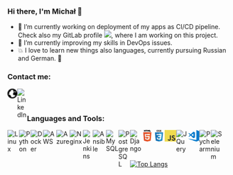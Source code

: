 ### Hi there, I'm Michał 👋

- 🔭 I’m currently working on deployment of my apps as CI/CD pipeline. Check also my GitLab profile  [<img width="18px" src="https://upload.wikimedia.org/wikipedia/commons/thumb/1/18/GitLab_Logo.svg/260px-GitLab_Logo.svg.png" />][gitlab], where I am working on this project.
- 🌱 I’m currently improving my skills in DevOps issues.
- :boom: I love to learn new things also languages, currently pursuing Russian and German. :muscle:

### Contact me:

[<img align="left" alt="michalmarszalek.site" width="22px" src="https://raw.githubusercontent.com/iconic/open-iconic/master/svg/globe.svg" />][website]
[<img align="left" alt="LinkedIn" width="22px" src="https://cdn.jsdelivr.net/npm/simple-icons@v3/icons/linkedin.svg" />][linkedin]


<br/>
<br/>

### Languages and Tools:


<img align="left" alt="Linux" width="26px" src="https://upload.wikimedia.org/wikipedia/commons/thumb/3/35/Tux.svg/1200px-Tux.svg.png" />
<img align="left" alt="Python" width="26px" src="https://upload.wikimedia.org/wikipedia/commons/thumb/c/c3/Python-logo-notext.svg/1024px-Python-logo-notext.svg.png" />

<img align="left" alt="Docker" width="28px" src="https://www.docker.com/sites/default/files/d8/styles/role_icon/public/2019-07/vertical-logo-monochromatic.png?itok=erja9lKc" />
<img align="left" alt="AWS" width="30px" src="https://upload.wikimedia.org/wikipedia/commons/thumb/9/93/Amazon_Web_Services_Logo.svg/1200px-Amazon_Web_Services_Logo.svg.png" />
<img align="left" alt="Azure" width="30px" src="https://azurementor.files.wordpress.com/2017/10/azure-logo.jpg" />

<img align="left" alt="Nginx" width="30px" src="https://encrypted-tbn0.gstatic.com/images?q=tbn%3AANd9GcQKjnATudJj6HbqPUpS9s56GhiWugp-CtbB_w&usqp=CAU" />
<img align="left" alt="Jenkins" width="22px" src="https://upload.wikimedia.org/wikipedia/commons/thumb/e/e9/Jenkins_logo.svg/742px-Jenkins_logo.svg.png" />
<img align="left" alt="Ansible" width="30px" src="https://user-images.githubusercontent.com/38637223/44164304-83a6c880-a07a-11e8-9e88-a68225815756.png" />

<img align="left" alt="MySQL" width="28px" src="https://www.freepnglogos.com/uploads/logo-mysql-png/logo-mysql-mysql-logo-png-images-are-download-crazypng-21.png" />
<img align="left" alt="PostgreSQL" width="26px" src="https://upload.wikimedia.org/wikipedia/commons/2/29/Postgresql_elephant.svg" />

<img align="left" alt="Django" width="26px" src="https://verbose-equals-true.gitlab.io/django-postgres-vue-gitlab-ecs/django.jpg" />
<img align="left" alt="HTML5" width="26px" src="https://raw.githubusercontent.com/github/explore/80688e429a7d4ef2fca1e82350fe8e3517d3494d/topics/html/html.png" />
<img align="left" alt="CSS3" width="26px" src="https://raw.githubusercontent.com/github/explore/80688e429a7d4ef2fca1e82350fe8e3517d3494d/topics/css/css.png" />
<img align="left" alt="JavaScript" width="26px" src="https://raw.githubusercontent.com/github/explore/80688e429a7d4ef2fca1e82350fe8e3517d3494d/topics/javascript/javascript.png" />
<img align="left" alt="JQuery" width="26px" src="https://openjsf.org/wp-content/uploads/sites/84/2019/10/jquery-logo-vertical_large_square.png" />
<img align="left" alt="Visual Studio Code" width="26px" src="https://raw.githubusercontent.com/github/explore/80688e429a7d4ef2fca1e82350fe8e3517d3494d/topics/visual-studio-code/visual-studio-code.png" />
<img align="left" alt="Pycharm" width="26px" src="https://upload.wikimedia.org/wikipedia/commons/thumb/a/a1/PyCharm_Logo.svg/1024px-PyCharm_Logo.svg.png" />

<img align="left" alt="Selenium" width="26px" src="https://camo.githubusercontent.com/74ed64243ba05754329bc527cd4240ebd1c087a1/68747470733a2f2f73656c656e69756d2e6465762f696d616765732f73656c656e69756d5f6c6f676f5f7371756172655f677265656e2e706e67" />


<br/>
<br/>
<br/>


[![Top Langs](https://github-readme-stats.vercel.app/api/top-langs/?username=marszalekm&layout=compact)](https://github.com/marszalekm/github-readme-stats)


[website]: https://michalmarszalek.site
[linkedin]: https://www.linkedin.com/in/mic-marszalek/
[gitlab]: https://gitlab.com/marszalekm
